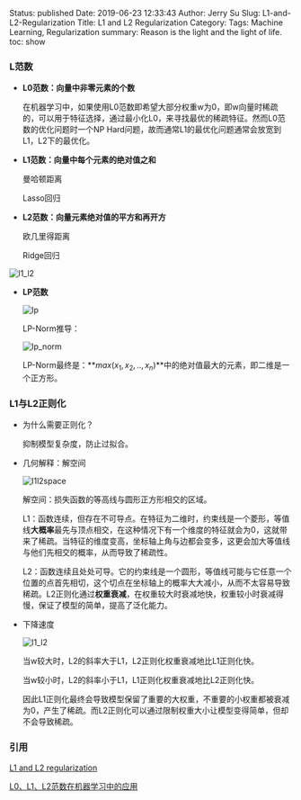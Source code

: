 Status: published
Date: 2019-06-23 12:33:43
Author: Jerry Su
Slug: L1-and-L2-Regularization
Title: L1 and L2 Regularization
Category: 
Tags: Machine Learning, Regularization
summary: Reason is the light and the light of life.
toc: show

### L范数

- **L0范数：向量中非零元素的个数**

    在机器学习中，如果使用L0范数即希望大部分权重w为0，即w向量时稀疏的，可以用于特征选择，通过最小化L0，来寻找最优的稀疏特征。然而L0范数的优化问题时一个NP Hard问题，故而通常L1的最优化问题通常会放宽到L1，L2下的最优化。

- **L1范数：向量中每个元素的绝对值之和**

    曼哈顿距离  
    
    Lasso回归

- **L2范数：向量元素绝对值的平方和再开方**
    
    欧几里得距离  
    
    Ridge回归

![l1_l2]({static}/images/Regularization/l1_l2.png)

- **LP范数**

    ![lp]({static}/images/Regularization/l_norm.png)

    LP-Norm推导：

    ![lp_norm]({static}/images/Regularization/lp.png) 

    LP-Norm最终是：**$max(x_1, x_2,..,x_n)$**中的绝对值最大的元素，即二维是一个正方形。

### L1与L2正则化

- 为什么需要正则化？

    抑制模型复杂度，防止过拟合。

- 几何解释：解空间

    ![l1l2space]({static}/images/Regularization/l1_l2space.jpg)
    
    解空间：损失函数的等高线与圆形正方形相交的区域。
    
    L1：函数连续，但存在不可导点。在特征为二维时，约束线是一个菱形，等值线**大概率**最先与顶点相交，在这种情况下有一个维度的特征就会为0，这就带来了稀疏。当特征的维度变高，坐标轴上角与边都会变多，这更会加大等值线与他们先相交的概率，从而导致了稀疏性。
    
    L2：函数连续且处处可导。它的约束线是一个圆形，等值线可能与它任意一个位置的点首先相切，这个切点在坐标轴上的概率大大减小，从而不太容易导致稀疏。L2正则化通过**权重衰减**，在权重较大时衰减地快，权重较小时衰减得慢，保证了模型的简单，提高了泛化能力。

- 下降速度

    ![l1_l2]({static}/images/Regularization/l1_l2.png)
    
    当w较大时，L2的斜率大于L1，L2正则化权重衰减地比L1正则化快。
    
    当w较小时，L2的斜率小于L1，L1正则化权重衰减地比L2正则化快。
    
    因此L1正则化最终会导致模型保留了重要的大权重，不重要的小权重都被衰减为0，产生了稀疏。而L2正则化可以通过限制权重大小让模型变得简单，但却不会导致稀疏。

### 引用

[L1 and L2 regularization](https://medium.com/datadriveninvestor/l1-l2-regularization-7f1b4fe948f2)

[L0、L1、L2范数在机器学习中的应用](https://www.jianshu.com/p/4bad38fe07e6)
